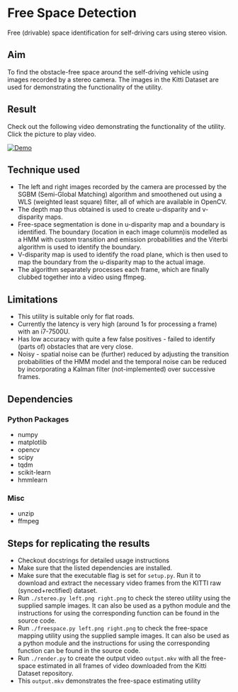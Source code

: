 # Free Space Detection
Free (drivable) space identification for self-driving cars using stereo vision.

## Aim
To find the obstacle-free space around the self-driving vehicle using images recorded by a stereo camera. The images in the Kitti Dataset are used for demonstrating the functionality of the utility.

## Result
Check out the following video demonstrating the functionality of the utility. Click the picture to play video.

[![Demo](http://img.youtube.com/vi/jA74TP_T2J0/0.jpg)](https://youtu.be/jA74TP_T2J0)

## Technique used
 - The left and right images recorded by the camera are processed by the SGBM (Semi-Global Matching) algorithm and smoothened out using a WLS (weighted least square) filter, all of which are available in OpenCV.
 - The depth map thus obtained is used to create u-disparity and v-disparity maps.
 - Free-space segmentation is done in u-disparity map and a boundary is identified. The boundary (location in each image column)is modelled as a HMM with custom transition and emission probabilities and the Viterbi algorithm is used to identify the boundary.
 - V-disparity map is used to identify the road plane, which is then used to map the boundary from the u-disparity map to the actual image.
 - The algorithm separately processes each frame, which are finally clubbed together into a video using ffmpeg.

## Limitations
 - This utility is suitable only for flat roads.
 - Currently the latency is very high (around 1s for processing a frame) with an i7-7500U.
 - Has low accuracy with quite a few false positives - failed to identify (parts of) obstacles that are very close.
 - Noisy - spatial noise can be (further) reduced by adjusting the transition probabilities of the HMM model and the temporal noise can be reduced by incorporating a Kalman filter (not-implemented) over successive frames.

## Dependencies
### Python Packages
 - numpy
 - matplotlib
 - opencv
 - scipy
 - tqdm
 - scikit-learn
 - hmmlearn
### Misc
 - unzip
 - ffmpeg

## Steps for replicating the results
 - Checkout docstrings for detailed usage instructions
 - Make sure that the listed dependencies are installed.
 - Make sure that the executable flag is set for ```setup.py```. Run it to download and extract the necessary video frames from the KITTI raw (synced+rectified) dataset.
 - Run ```./stereo.py left.png right.png``` to check the stereo utility using the supplied sample images. It can also be used as a python module and the instructions for using the corresponding function can be found in the source code.
 - Run ```./freespace.py left.png right.png``` to check the free-space mapping utility using the supplied sample images. It can also be used as a python module and the instructions for using the corresponding function can be found in the source code.
 - Run ```./render.py``` to create the output video ```output.mkv``` with all the free-space estimated in all frames of video downloaded from the Kitti Dataset repository.
 - This ```output.mkv``` demonstrates the free-space estimating utility
